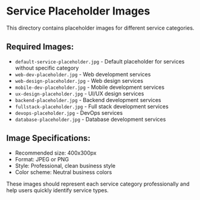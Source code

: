 # Service Placeholder Images

This directory contains placeholder images for different service categories.

## Required Images:

- `default-service-placeholder.jpg` - Default placeholder for services without specific category
- `web-dev-placeholder.jpg` - Web development services
- `web-design-placeholder.jpg` - Web design services
- `mobile-dev-placeholder.jpg` - Mobile development services
- `ux-design-placeholder.jpg` - UI/UX design services
- `backend-placeholder.jpg` - Backend development services
- `fullstack-placeholder.jpg` - Full stack development services
- `devops-placeholder.jpg` - DevOps services
- `database-placeholder.jpg` - Database development services

## Image Specifications:
- Recommended size: 400x300px
- Format: JPEG or PNG
- Style: Professional, clean business style
- Color scheme: Neutral business colors

These images should represent each service category professionally and help users quickly identify service types.